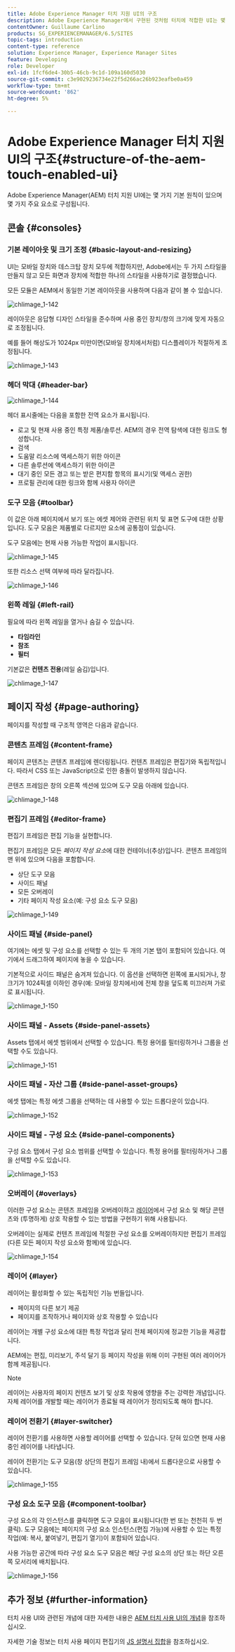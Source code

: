 ```yaml
---
title: Adobe Experience Manager 터치 지원 UI의 구조
description: Adobe Experience Manager에서 구현된 것처럼 터치에 적합한 UI는 몇 가지 기본 원칙이 있으며 몇 가지 주요 요소로 구성됩니다
contentOwner: Guillaume Carlino
products: SG_EXPERIENCEMANAGER/6.5/SITES
topic-tags: introduction
content-type: reference
solution: Experience Manager, Experience Manager Sites
feature: Developing
role: Developer
exl-id: 1fcf6de4-30b5-46cb-9c1d-109a160d5030
source-git-commit: c3e9029236734e22f5d266ac26b923eafbe0a459
workflow-type: tm+mt
source-wordcount: '862'
ht-degree: 5%

---
```


# Adobe Experience Manager 터치 지원 UI의 구조{#structure-of-the-aem-touch-enabled-ui}

Adobe Experience Manager(AEM) 터치 지원 UI에는 몇 가지 기본 원칙이 있으며 몇 가지 주요 요소로 구성됩니다.

## 콘솔 {#consoles}

### 기본 레이아웃 및 크기 조정 {#basic-layout-and-resizing}

UI는 모바일 장치와 데스크탑 장치 모두에 적합하지만, Adobe에서는 두 가지 스타일을 만들지 않고 모든 화면과 장치에 적합한 하나의 스타일을 사용하기로 결정했습니다.

모든 모듈은 AEM에서 동일한 기본 레이아웃을 사용하며 다음과 같이 볼 수 있습니다.

![chlimage_1-142](assets/chlimage_1-142.png)

레이아웃은 응답형 디자인 스타일을 준수하며 사용 중인 장치/창의 크기에 맞게 자동으로 조정됩니다.

예를 들어 해상도가 1024px 미만이면(모바일 장치에서처럼) 디스플레이가 적절하게 조정됩니다.

![chlimage_1-143](assets/chlimage_1-143.png)

### 헤더 막대 {#header-bar}

![chlimage_1-144](assets/chlimage_1-144.png)

헤더 표시줄에는 다음을 포함한 전역 요소가 표시됩니다.

* 로고 및 현재 사용 중인 특정 제품/솔루션. AEM의 경우 전역 탐색에 대한 링크도 형성합니다.
* 검색
* 도움말 리소스에 액세스하기 위한 아이콘
* 다른 솔루션에 액세스하기 위한 아이콘
* 대기 중인 모든 경고 또는 받은 편지함 항목의 표시기(및 액세스 권한)
* 프로필 관리에 대한 링크와 함께 사용자 아이콘

### 도구 모음 {#toolbar}

이 값은 아래 페이지에서 보기 또는 에셋 제어와 관련된 위치 및 표면 도구에 대한 상황입니다. 도구 모음은 제품별로 다르지만 요소에 공통점이 있습니다.

도구 모음에는 현재 사용 가능한 작업이 표시됩니다.

![chlimage_1-145](assets/chlimage_1-145.png)

또한 리소스 선택 여부에 따라 달라집니다.

![chlimage_1-146](assets/chlimage_1-146.png)

### 왼쪽 레일 {#left-rail}

필요에 따라 왼쪽 레일을 열거나 숨길 수 있습니다.

* **타임라인**
* **참조**
* **필터**

기본값은 **컨텐츠 전용**(레일 숨김)입니다.

![chlimage_1-147](assets/chlimage_1-147.png)

## 페이지 작성 {#page-authoring}

페이지를 작성할 때 구조적 영역은 다음과 같습니다.

### 콘텐츠 프레임 {#content-frame}

페이지 콘텐츠는 콘텐츠 프레임에 렌더링됩니다. 컨텐츠 프레임은 편집기와 독립적입니다. 따라서 CSS 또는 JavaScript으로 인한 충돌이 발생하지 않습니다.

콘텐츠 프레임은 창의 오른쪽 섹션에 있으며 도구 모음 아래에 있습니다.

![chlimage_1-148](assets/chlimage_1-148.png)

### 편집기 프레임 {#editor-frame}

편집기 프레임은 편집 기능을 실현합니다.

편집기 프레임은 모든 *페이지 작성 요소*&#x200B;에 대한 컨테이너(추상)입니다. 콘텐츠 프레임의 맨 위에 있으며 다음을 포함합니다.

* 상단 도구 모음
* 사이드 패널
* 모든 오버레이
* 기타 페이지 작성 요소(예: 구성 요소 도구 모음)

![chlimage_1-149](assets/chlimage_1-149.png)

### 사이드 패널 {#side-panel}

여기에는 에셋 및 구성 요소를 선택할 수 있는 두 개의 기본 탭이 포함되어 있습니다. 여기에서 드래그하여 페이지에 놓을 수 있습니다.

기본적으로 사이드 패널은 숨겨져 있습니다. 이 옵션을 선택하면 왼쪽에 표시되거나, 창 크기가 1024픽셀 이하인 경우(예: 모바일 장치에서)에 전체 창을 덮도록 미끄러져 가로로 표시됩니다.

![chlimage_1-150](assets/chlimage_1-150.png)

### 사이드 패널 - Assets {#side-panel-assets}

Assets 탭에서 에셋 범위에서 선택할 수 있습니다. 특정 용어를 필터링하거나 그룹을 선택할 수도 있습니다.

![chlimage_1-151](assets/chlimage_1-151.png)

### 사이드 패널 - 자산 그룹 {#side-panel-asset-groups}

에셋 탭에는 특정 에셋 그룹을 선택하는 데 사용할 수 있는 드롭다운이 있습니다.

![chlimage_1-152](assets/chlimage_1-152.png)

### 사이드 패널 - 구성 요소 {#side-panel-components}

구성 요소 탭에서 구성 요소 범위를 선택할 수 있습니다. 특정 용어를 필터링하거나 그룹을 선택할 수도 있습니다.

![chlimage_1-153](assets/chlimage_1-153.png)

### 오버레이 {#overlays}

이러한 구성 요소는 콘텐츠 프레임을 오버레이하고 [레이어](#layer)에서 구성 요소 및 해당 콘텐츠와 (투명하게) 상호 작용할 수 있는 방법을 구현하기 위해 사용됩니다.

오버레이는 실제로 컨텐츠 프레임에 적절한 구성 요소를 오버레이하지만 편집기 프레임(다른 모든 페이지 작성 요소와 함께)에 있습니다.

![chlimage_1-154](assets/chlimage_1-154.png)

### 레이어 {#layer}

레이어는 활성화할 수 있는 독립적인 기능 번들입니다.

* 페이지의 다른 보기 제공
* 페이지를 조작하거나 페이지와 상호 작용할 수 있습니다

레이어는 개별 구성 요소에 대한 특정 작업과 달리 전체 페이지에 정교한 기능을 제공합니다.

AEM에는 편집, 미리보기, 주석 달기 등 페이지 작성을 위해 이미 구현된 여러 레이어가 함께 제공됩니다.

>[!NOTE]
>
>레이어는 사용자의 페이지 컨텐츠 보기 및 상호 작용에 영향을 주는 강력한 개념입니다. 자체 레이어를 개발할 때는 레이어가 종료될 때 레이어가 정리되도록 해야 합니다.

### 레이어 전환기 {#layer-switcher}

레이어 전환기를 사용하면 사용할 레이어를 선택할 수 있습니다. 닫혀 있으면 현재 사용 중인 레이어를 나타냅니다.

레이어 전환기는 도구 모음(창 상단의 편집기 프레임 내)에서 드롭다운으로 사용할 수 있습니다.

![chlimage_1-155](assets/chlimage_1-155.png)

### 구성 요소 도구 모음 {#component-toolbar}

구성 요소의 각 인스턴스를 클릭하면 도구 모음이 표시됩니다(한 번 또는 천천히 두 번 클릭). 도구 모음에는 페이지의 구성 요소 인스턴스(편집 가능)에 사용할 수 있는 특정 작업(예: 복사, 붙여넣기, 편집기 열기)이 포함되어 있습니다.

사용 가능한 공간에 따라 구성 요소 도구 모음은 해당 구성 요소의 상단 또는 하단 오른쪽 모서리에 배치됩니다.

![chlimage_1-156](assets/chlimage_1-156.png)

## 추가 정보 {#further-information}

터치 사용 UI와 관련된 개념에 대한 자세한 내용은 [AEM 터치 사용 UI의 개념](/help/sites-developing/touch-ui-concepts.md)을 참조하십시오.

자세한 기술 정보는 터치 사용 페이지 편집기의 [JS 설명서 집합](https://helpx.adobe.com/experience-manager/6-5/sites/developing/using/reference-materials/jsdoc/ui-touch/editor-core/index.html)을 참조하십시오.
